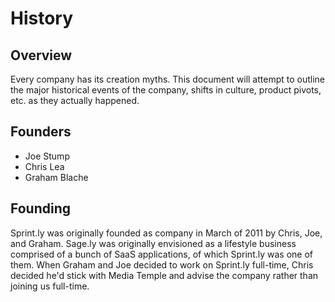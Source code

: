 # History

## Overview

Every company has its creation myths. This document will attempt to outline the major historical events of the company, shifts in culture, product pivots, etc. as they actually happened.

## Founders

 * Joe Stump
 * Chris Lea
 * Graham Blache
 
## Founding

Sprint.ly was originally founded as company in March of 2011 by Chris, Joe, and Graham. Sage.ly was originally envisioned as a lifestyle business comprised of a bunch of SaaS applications, of which Sprint.ly was one of them. When Graham and Joe decided to work on Sprint.ly full-time, Chris decided he'd stick with Media Temple and advise the company rather than joining us full-time.
